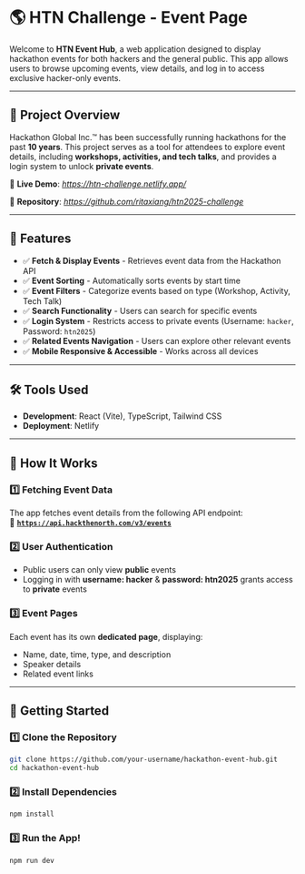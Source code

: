 # 🌎 HTN Challenge - Event Page

Welcome to **HTN Event Hub**, a web application designed to display hackathon events for both hackers and the general public. This app allows users to browse upcoming events, view details, and log in to access exclusive hacker-only events. 

---

## 📌 Project Overview
Hackathon Global Inc.™ has been successfully running hackathons for the past **10 years**. This project serves as a tool for attendees to explore event details, including **workshops, activities, and tech talks**, and provides a login system to unlock **private events**.

🔗 **Live Demo**: _https://htn-challenge.netlify.app/_ 

📂 **Repository**: _https://github.com/ritaxiang/htn2025-challenge_  

---

## 📜 Features
- ✅ **Fetch & Display Events** - Retrieves event data from the Hackathon API  
- ✅ **Event Sorting** - Automatically sorts events by start time  
- ✅ **Event Filters** - Categorize events based on type (Workshop, Activity, Tech Talk)  
- ✅ **Search Functionality** - Users can search for specific events  
- ✅ **Login System** - Restricts access to private events (Username: `hacker`, Password: `htn2025`)  
- ✅ **Related Events Navigation** - Users can explore other relevant events  
- ✅ **Mobile Responsive & Accessible** - Works across all devices
  
---

## 🛠 Tools Used
- **Development**: React (Vite), TypeScript, Tailwind CSS  
- **Deployment**: Netlify 

---

## 🎯 How It Works
### 1️⃣ Fetching Event Data
The app fetches event details from the following API endpoint:  
🔗 **[`https://api.hackthenorth.com/v3/events`](https://api.hackthenorth.com/v3/events)**  

### 2️⃣ User Authentication
- Public users can only view **public** events  
- Logging in with **username: hacker** & **password: htn2025** grants access to **private** events  

### 3️⃣ Event Pages
Each event has its own **dedicated page**, displaying:
- Name, date, time, type, and description
- Speaker details
- Related event links

---

## 🚀 Getting Started
### 1️⃣ **Clone the Repository**
```bash
git clone https://github.com/your-username/hackathon-event-hub.git
cd hackathon-event-hub
```

### 2️⃣ **Install Dependencies**
```bash
npm install
```

### 3️⃣ Run the App!
```bash
npm run dev
```

